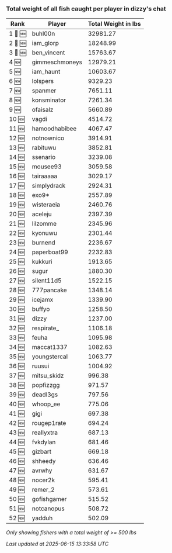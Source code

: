 ### Total weight of all fish caught per player in dizzy's chat
| Rank | Player | Total Weight in lbs |
|------|--------|---------|
| 1 🥇 🆕 | buhl00n | 32981.27 |
| 2 🥈 🆕 | iam_glorp | 18248.99 |
| 3 🥉 🆕 | ben_vincent | 15763.67 |
| 4 🆕 | gimmeschmoneys | 12979.21 |
| 5 🆕 | iam_haunt | 10603.67 |
| 6 🆕 | lolspers | 9329.23 |
| 7 🆕 | spanmer | 7651.11 |
| 8 🆕 | konsminator | 7261.34 |
| 9 🆕 | ofaisalz | 5660.89 |
| 10 🆕 | vagdi | 4514.72 |
| 11 🆕 | hamoodhabibee | 4067.47 |
| 12 🆕 | notnownico | 3914.91 |
| 13 🆕 | rabituwu | 3852.81 |
| 14 🆕 | ssenario | 3239.08 |
| 15 🆕 | mousee93 | 3059.58 |
| 16 🆕 | tairaaaaa | 3029.17 |
| 17 🆕 | simplydrack | 2924.31 |
| 18 🆕 | exo9* | 2557.89 |
| 19 🆕 | wisteraeia | 2460.76 |
| 20 🆕 | aceleju | 2397.39 |
| 21 🆕 | lilzomme | 2345.96 |
| 22 🆕 | kyonuwu | 2301.44 |
| 23 🆕 | burnend | 2236.67 |
| 24 🆕 | paperboat99 | 2232.83 |
| 25 🆕 | kukkuri | 1913.65 |
| 26 🆕 | sugur | 1880.30 |
| 27 🆕 | silent11d5 | 1522.15 |
| 28 🆕 | 777pancake | 1348.14 |
| 29 🆕 | icejamx | 1339.90 |
| 30 🆕 | buffyo | 1258.50 |
| 31 🆕 | dizzy | 1237.00 |
| 32 🆕 | respirate_ | 1106.18 |
| 33 🆕 | feuha | 1095.98 |
| 34 🆕 | maccat1337 | 1082.63 |
| 35 🆕 | youngstercal | 1063.77 |
| 36 🆕 | ruusui | 1004.92 |
| 37 🆕 | mitsu_skidz | 996.38 |
| 38 🆕 | popfizzgg | 971.57 |
| 39 🆕 | deadl3gs | 797.56 |
| 40 🆕 | whoop_ee | 775.06 |
| 41 🆕 | gigi | 697.38 |
| 42 🆕 | rougep1rate | 694.24 |
| 43 🆕 | reallyxtra | 687.13 |
| 44 🆕 | fvkdylan | 681.46 |
| 45 🆕 | gizbart | 669.18 |
| 46 🆕 | shheedy | 636.46 |
| 47 🆕 | avrwhy | 631.67 |
| 48 🆕 | nocer2k | 595.41 |
| 49 🆕 | remer_2 | 573.61 |
| 50 🆕 | gofishgamer | 515.52 |
| 51 🆕 | notcanopus | 508.72 |
| 52 🆕 | yadduh | 502.09 |

_Only showing fishers with a total weight of >= 500 lbs_

_Last updated at 2025-06-15 13:33:58 UTC_